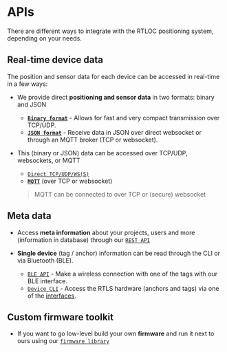 # APIs
There are different ways to integrate with the RTLOC positioning system, depending on your needs.

<!-- ![API_overview](./img/API2_small.gif) -->
<AnimApis />


## Real-time device data
The position and sensor data for each device can be accessed in real-time in a few ways:

* We provide direct **positioning and sensor data** in two formats: binary and JSON
  - **[`Binary format`](/api/api_application.html)** - Allows for fast and very compact transmission over TCP/UDP.
  - **[`JSON format`](/api/api_web.html)** - Receive data in JSON over direct websocket or through an MQTT broker (TCP or websocket).

* This (binary or JSON) data can be accessed over TCP/UDP, websockets, or MQTT
  - [`Direct TCP/UDP/WS(S)`](/api/api_conns.html)
  - **[`MQTT`](/api/api_conns.html)** (over TCP or websocket)

  > MQTT can be connected to over TCP or (secure) websocket

## Meta data

* Access **meta information** about your projects, users and more (information in database) through our [`REST API`](/api/api_rest.html)

* **Single device** (tag / anchor) information can be read through the CLI or via Bluetooth (BLE).
  - [`BLE API`](/api/api_ble.html) - Make a wireless connection with one of the tags with our BLE interface.
  - [`Device CLI`](/api/api_console.html) - Access the RTLS hardware (anchors and tags) via one of the [interfaces](/hardware/#interfaces).

## Custom firmware toolkit

* If you want to go low-level build your own **firmware** and run it next to ours using our [`firmware library`](/api/api_firmware.html)

<!-- ## Overview
The following image gives an overview of where the APIs reside within the system architecture.
![API_overview](./img/api_overview.png) -->
